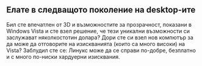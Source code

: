 <?php require("../../entete.php"); ?> <?php require("../../base.php"); ?>

<div id="corps">

<h2>Елате в следващото поколение на desktop-ите</h2>

Бил сте впечатлен от 3D и възможностите за прозрачност, показани в Windows Vista и сте взел решение, че тези уникални възможности си заслужават няколкостотин долара? Дори сте си взел нов компютър за да може да отговорите на изискванията (които са много високи) на Vista? Заблудил сте се: Линукс може да се справи по-добре, безплатно и с много по-ниски хардуерни изисквания.

<? all_video_ids_from_file ();?>

</div>


